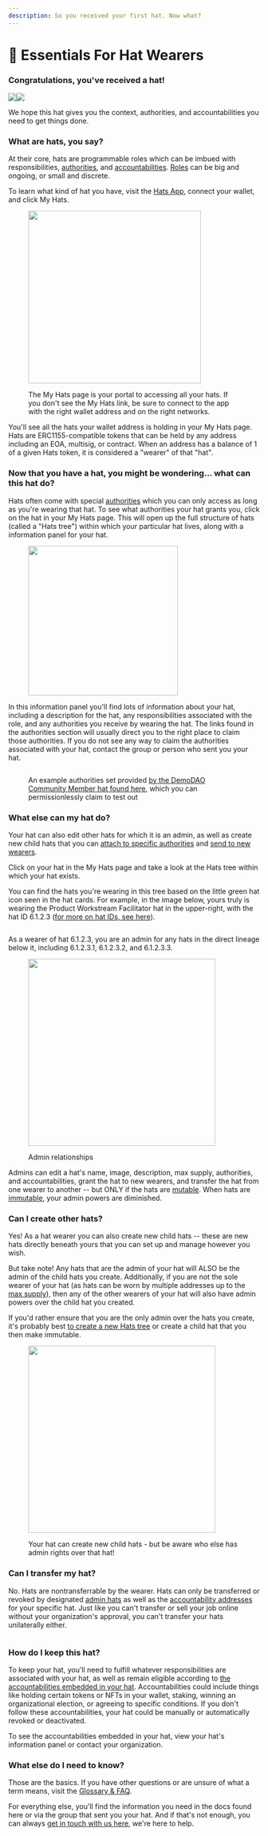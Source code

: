 ```yaml
---
description: So you received your first hat. Now what?
---
```


# 🤠 Essentials For Hat Wearers

### **Congratulations, you've received a hat!**

![](<../.gitbook/assets/Screenshot 2023-08-12 at 11.52.06 AM (1).png>)![](<../.gitbook/assets/Screenshot 2023-08-12 at 11.52.12 AM.png>)

We hope this hat gives you the context, authorities, and accountabilities you need to get things done.

### **What are hats, you say?**

At their core, hats are programmable roles which can be imbued with responsibilities, [authorities](connecting-hats-with-authorities/), and [accountabilities](setting-accountabilities/). [Roles](what-hats-do-i-need.md) can be big and ongoing, or small and discrete.&#x20;

To learn what kind of hat you have, visit the [Hats App](https://app.hatsprotocol.xyz), connect your wallet, and click My Hats.

<figure><img src="../.gitbook/assets/Screenshot 2023-08-12 at 12.01.25 PM.png" alt="" width="346"><figcaption><p>The My Hats page is your portal to accessing all your hats. If you don't see the My Hats link, be sure to connect to the app with the right wallet address and on the right networks.</p></figcaption></figure>

You'll see all the hats your wallet address is holding in your My Hats page. Hats are ERC1155-compatible tokens that can be held by any address including an EOA, multisig, or contract. When an address has a balance of 1 of a given Hats token, it is considered a "wearer" of that "hat".

### **Now that you have a hat, you might be wondering... what can this hat do?**

Hats often come with special [authorities](../hats-integrations/hat-gated-authorities/) which you can only access as long as you're wearing that hat. To see what authorities your hat grants you, click on the hat in your My Hats page. This will open up the full structure of hats (called a "Hats tree") within which your particular hat lives, along with a information panel for your hat.&#x20;

<figure><img src="../.gitbook/assets/image.png" alt="" width="300"><figcaption></figcaption></figure>

In this information panel you'll find lots of information about your hat, including a description for the hat, any responsibilities associated with the role, and any authorities you receive by wearing the hat. The links found in the authorities section will usually direct you to the right place to claim those authorities. If you do not see any way to claim the authorities associated with your hat, contact the group or person who sent you your hat.&#x20;

<figure><img src="../.gitbook/assets/Screenshot 2023-08-12 at 12.29.31 PM.png" alt=""><figcaption><p>An example authorities set provided <a href="https://app.hatsprotocol.xyz/trees/5/6?hatId=6.1.3.2.1">by the DemoDAO Community Member hat found here</a>, which you can permissionlessly claim to test out</p></figcaption></figure>

### **What else can my hat do?**

Your hat can also edit other hats for which it is an admin, as well as create new child hats that you can [attach to specific authorities](connecting-hats-with-authorities/) and [send to new wearers](adding-wearers.md).

Click on your hat in the My Hats page and take a look at the Hats tree within which your hat exists.

You can find the hats you're wearing in this tree based on the little green hat icon seen in the hat cards. For example, in the image below, yours truly is wearing the Product Workstream Facilitator hat in the upper-right, with the hat ID 6.1.2.3 ([for more on hat IDs, see here](../for-developers/hats-protocol-overview/hat-ids.md)).&#x20;

<figure><img src="../.gitbook/assets/Screenshot 2023-08-12 at 12.45.09 PM.png" alt=""><figcaption></figcaption></figure>

As a wearer of hat 6.1.2.3, you are an admin for any hats in the direct lineage below it, including 6.1.2.3.1, 6.1.2.3.2, and 6.1.2.3.3.

<figure><img src="../.gitbook/assets/image (1).png" alt="" width="375"><figcaption><p>Admin relationships</p></figcaption></figure>

Admins can edit a hat's name, image, description, max supply, authorities, and accountabilities, grant the hat to new wearers, and transfer the hat from one wearer to another -- but ONLY if the hats are [mutable](setting-hat-properties.md#mutability). When hats are [immutable](setting-hat-properties.md#mutability), your admin powers are diminished.

### **Can I create other hats?**

Yes! As a hat wearer you can also create new child hats -- these are new hats directly beneath yours that you can set up and manage however you wish.&#x20;

But take note! Any hats that are the admin of your hat will ALSO be the admin of the child hats you create. Additionally, if you are not the sole wearer of your hat (as hats can be worn by multiple addresses up to the [max supply](setting-hat-properties.md#max-supply)), then any of the other wearers of your hat will also have admin powers over the child hat you created.&#x20;

If you'd rather ensure that you are the only admin over the hats you create, it's probably best [to create a new Hats tree](creating-my-first-hat.md) or create a child hat that you then make immutable.

<figure><img src="../.gitbook/assets/image (2).png" alt="" width="375"><figcaption><p>Your hat can create new child hats - but be aware who else has admin rights over that hat!</p></figcaption></figure>

### **Can I transfer my hat?**

No. Hats are nontransferrable by the wearer. Hats can only be transferred or revoked by designated [admin hats](setting-accountabilities/admins-creating-issuing-and-revising-hats.md) as well as the [accountability addresses](setting-accountabilities/) for your specific hat. Just like you can't transfer or sell your job online without your organization's approval, you can't transfer your hats unilaterally either.

<figure><img src="../.gitbook/assets/Group 57.png" alt=""><figcaption></figcaption></figure>

### **How do I keep this hat?**

To keep your hat, you'll need to fulfill whatever responsibilities are associated with your hat, as well as remain eligible according to [the accountabilities embedded in your hat](setting-accountabilities/eligibility-requirements-for-wearers.md). Accountabilities could include things like holding certain tokens or NFTs in your wallet, staking, winning an organizational election, or agreeing to specific conditions. If you don't follow these accountabilities, your hat could be manually or automatically revoked or deactivated.&#x20;

To see the accountabilities embedded in your hat, view your hat's information panel or contact your organization.

### **What else do I need to know?**

Those are the basics. If you have other questions or are unsure of what a term means, visit the [Glossary & FAQ](glossary-and-faq.md).&#x20;

For everything else, you'll find the information you need in the docs found here or via the group that sent you your hat. And if that's not enough, you can always [get in touch with us here](https://hatsprotocol.typeform.com/getintouch), we're here to help.
